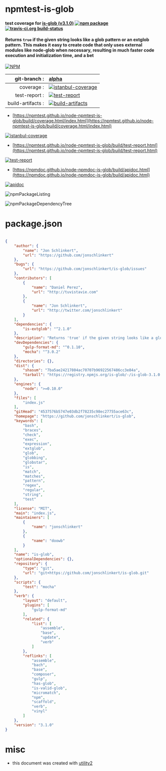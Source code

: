 # npmtest-is-glob

#### test coverage for  [is-glob (v3.1.0)](https://github.com/jonschlinkert/is-glob)  [![npm package](https://img.shields.io/npm/v/npmtest-is-glob.svg?style=flat-square)](https://www.npmjs.org/package/npmtest-is-glob) [![travis-ci.org build-status](https://api.travis-ci.org/npmtest/node-npmtest-is-glob.svg)](https://travis-ci.org/npmtest/node-npmtest-is-glob)

#### Returns `true` if the given string looks like a glob pattern or an extglob pattern. This makes it easy to create code that only uses external modules like node-glob when necessary, resulting in much faster code execution and initialization time, and a bet

[![NPM](https://nodei.co/npm/is-glob.png?downloads=true&downloadRank=true&stars=true)](https://www.npmjs.com/package/is-glob)

| git-branch : | [alpha](https://github.com/npmtest/node-npmtest-is-glob/tree/alpha)|
|--:|:--|
| coverage : | [![istanbul-coverage](https://npmtest.github.io/node-npmtest-is-glob/build/coverage.badge.svg)](https://npmtest.github.io/node-npmtest-is-glob/build/coverage.html/index.html)|
| test-report : | [![test-report](https://npmtest.github.io/node-npmtest-is-glob/build/test-report.badge.svg)](https://npmtest.github.io/node-npmtest-is-glob/build/test-report.html)|
| build-artifacts : | [![build-artifacts](https://npmtest.github.io/node-npmtest-is-glob/glyphicons_144_folder_open.png)](https://github.com/npmtest/node-npmtest-is-glob/tree/gh-pages/build)|

- [https://npmtest.github.io/node-npmtest-is-glob/build/coverage.html/index.html](https://npmtest.github.io/node-npmtest-is-glob/build/coverage.html/index.html)

[![istanbul-coverage](https://npmtest.github.io/node-npmtest-is-glob/build/screenCapture.buildCi.browser.%252Ftmp%252Fbuild%252Fcoverage.lib.html.png)](https://npmtest.github.io/node-npmtest-is-glob/build/coverage.html/index.html)

- [https://npmtest.github.io/node-npmtest-is-glob/build/test-report.html](https://npmtest.github.io/node-npmtest-is-glob/build/test-report.html)

[![test-report](https://npmtest.github.io/node-npmtest-is-glob/build/screenCapture.buildCi.browser.%252Ftmp%252Fbuild%252Ftest-report.html.png)](https://npmtest.github.io/node-npmtest-is-glob/build/test-report.html)

- [https://npmdoc.github.io/node-npmdoc-is-glob/build/apidoc.html](https://npmdoc.github.io/node-npmdoc-is-glob/build/apidoc.html)

[![apidoc](https://npmdoc.github.io/node-npmdoc-is-glob/build/screenCapture.buildCi.browser.%252Ftmp%252Fbuild%252Fapidoc.html.png)](https://npmdoc.github.io/node-npmdoc-is-glob/build/apidoc.html)

![npmPackageListing](https://npmtest.github.io/node-npmtest-is-glob/build/screenCapture.npmPackageListing.svg)

![npmPackageDependencyTree](https://npmtest.github.io/node-npmtest-is-glob/build/screenCapture.npmPackageDependencyTree.svg)



# package.json

```json

{
    "author": {
        "name": "Jon Schlinkert",
        "url": "https://github.com/jonschlinkert"
    },
    "bugs": {
        "url": "https://github.com/jonschlinkert/is-glob/issues"
    },
    "contributors": [
        {
            "name": "Daniel Perez",
            "url": "http://tuvistavie.com"
        },
        {
            "name": "Jon Schlinkert",
            "url": "http://twitter.com/jonschlinkert"
        }
    ],
    "dependencies": {
        "is-extglob": "^2.1.0"
    },
    "description": "Returns 'true' if the given string looks like a glob pattern or an extglob pattern. This makes it easy to create code that only uses external modules like node-glob when necessary, resulting in much faster code execution and initialization time, and a bet",
    "devDependencies": {
        "gulp-format-md": "^0.1.10",
        "mocha": "^3.0.2"
    },
    "directories": {},
    "dist": {
        "shasum": "7ba5ae24217804ac70707b96922567486cc3e84a",
        "tarball": "https://registry.npmjs.org/is-glob/-/is-glob-3.1.0.tgz"
    },
    "engines": {
        "node": ">=0.10.0"
    },
    "files": [
        "index.js"
    ],
    "gitHead": "4537576b5747e03db2f78235c98ec27755ace63c",
    "homepage": "https://github.com/jonschlinkert/is-glob",
    "keywords": [
        "bash",
        "braces",
        "check",
        "exec",
        "expression",
        "extglob",
        "glob",
        "globbing",
        "globstar",
        "is",
        "match",
        "matches",
        "pattern",
        "regex",
        "regular",
        "string",
        "test"
    ],
    "license": "MIT",
    "main": "index.js",
    "maintainers": [
        {
            "name": "jonschlinkert"
        },
        {
            "name": "doowb"
        }
    ],
    "name": "is-glob",
    "optionalDependencies": {},
    "repository": {
        "type": "git",
        "url": "git+https://github.com/jonschlinkert/is-glob.git"
    },
    "scripts": {
        "test": "mocha"
    },
    "verb": {
        "layout": "default",
        "plugins": [
            "gulp-format-md"
        ],
        "related": {
            "list": [
                "assemble",
                "base",
                "update",
                "verb"
            ]
        },
        "reflinks": [
            "assemble",
            "bach",
            "base",
            "composer",
            "gulp",
            "has-glob",
            "is-valid-glob",
            "micromatch",
            "npm",
            "scaffold",
            "verb",
            "vinyl"
        ]
    },
    "version": "3.1.0"
}
```



# misc
- this document was created with [utility2](https://github.com/kaizhu256/node-utility2)
